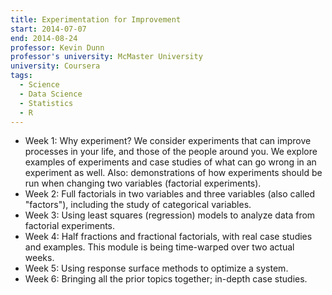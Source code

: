 ```yaml
---
title: Experimentation for Improvement
start: 2014-07-07
end: 2014-08-24
professor: Kevin Dunn
professor's university: McMaster University
university: Coursera
tags:
  - Science
  - Data Science
  - Statistics
  - R
---
```

- Week 1: Why experiment? We consider experiments that can improve processes in
  your life, and those of the people around you. We explore examples of
  experiments and case studies of what can go wrong in an experiment as well.
  Also: demonstrations of how experiments should be run when changing two
  variables (factorial experiments).
- Week 2: Full factorials in two variables and three variables (also called
  "factors"), including the study of categorical variables.
- Week 3: Using least squares (regression) models to analyze data from factorial
  experiments.
- Week 4: Half fractions and fractional factorials, with real case studies and
  examples. This module is being time-warped over two actual weeks.
- Week 5: Using response surface methods to optimize a system.
- Week 6: Bringing all the prior topics together; in-depth case studies.
